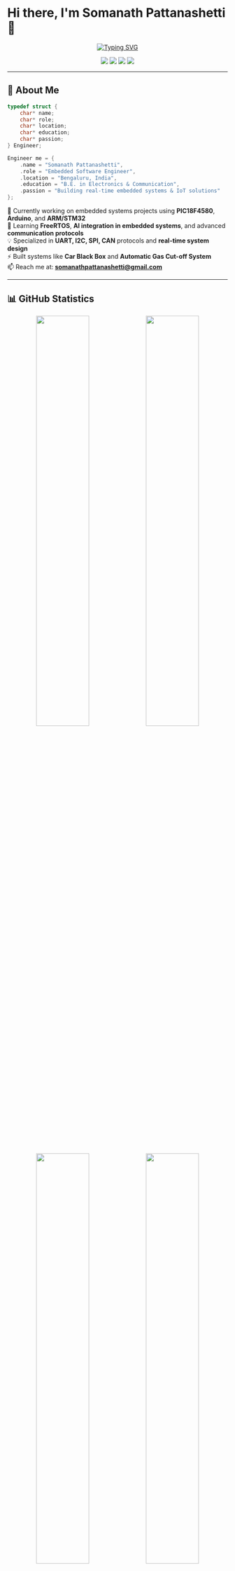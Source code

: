 # Hi there, I'm Somanath Pattanashetti 👋

<div align="center">
  
[![Typing SVG](https://readme-typing-svg.demolab.com?font=Fira+Code&weight=600&size=28&duration=3000&pause=1000&color=2F81F7&center=true&vCenter=true&width=600&lines=Embedded+Systems+Engineer;Microcontroller+Enthusiast;IoT+%26+Real-Time+Systems+Developer;Problem+Solver+%7C+Code+Creator)](https://git.io/typing-svg)

</div>

<p align="center">
  <a href="mailto:somanathpattanashetti@gmail.com"><img src="https://img.shields.io/badge/Email-D14836?style=for-the-badge&logo=gmail&logoColor=white"/></a>
  <a href="https://www.linkedin.com/in/somanathp"><img src="https://img.shields.io/badge/LinkedIn-0077B5?style=for-the-badge&logo=linkedin&logoColor=white"/></a>
  <a href="https://github.com/SomanathPattanashetti"><img src="https://img.shields.io/badge/GitHub-100000?style=for-the-badge&logo=github&logoColor=white"/></a>
  <a href="https://portfolio-ivy3.onrender.com/"><img src="https://img.shields.io/badge/Portfolio-FF5722?style=for-the-badge&logo=google-chrome&logoColor=white"/></a>
</p>

---

## 🚀 About Me

```c
typedef struct {
    char* name;
    char* role;
    char* location;
    char* education;
    char* passion;
} Engineer;

Engineer me = {
    .name = "Somanath Pattanashetti",
    .role = "Embedded Software Engineer",
    .location = "Bengaluru, India",
    .education = "B.E. in Electronics & Communication",
    .passion = "Building real-time embedded systems & IoT solutions"
};
```

🔭 Currently working on embedded systems projects using **PIC18F4580**, **Arduino**, and **ARM/STM32**  
🌱 Learning **FreeRTOS**, **AI integration in embedded systems**, and advanced **communication protocols**  
💡 Specialized in **UART, I2C, SPI, CAN** protocols and **real-time system design**  
⚡ Built systems like **Car Black Box** and **Automatic Gas Cut-off System**  
📫 Reach me at: **somanathpattanashetti@gmail.com**

---

## 📊 GitHub Statistics

<div align="center">
  
<img width="49%" src="https://github-readme-stats.vercel.app/api?username=SomanathPattanashetti&show_icons=true&theme=tokyonight&hide_border=true&count_private=true" />
<img width="49%" src="https://github-readme-streak-stats.herokuapp.com/?user=SomanathPattanashetti&theme=tokyonight&hide_border=true" />

</div>

<div align="center">
  
<img width="49%" src="https://github-readme-stats.vercel.app/api/top-langs/?username=SomanathPattanashetti&layout=compact&theme=tokyonight&hide_border=true&langs_count=8" />
<img width="49%" src="https://github-readme-activity-graph.vercel.app/graph?username=SomanathPattanashetti&theme=tokyo-night&hide_border=true&area=true" />

</div>

---

## 🏆 GitHub Trophies

<div align="center">
  
[![trophy](https://github-profile-trophy.vercel.app/?username=SomanathPattanashetti&theme=tokyonight&no-frame=true&no-bg=false&margin-w=4&column=7)](https://github.com/ryo-ma/github-profile-trophy)

</div>

---

## 💻 Tech Stack

### Languages
![C](https://img.shields.io/badge/C-00599C?style=for-the-badge&logo=c&logoColor=white)
![C++](https://img.shields.io/badge/C++-00599C?style=for-the-badge&logo=cplusplus&logoColor=white)
![Embedded C](https://img.shields.io/badge/Embedded_C-03599C?style=for-the-badge&logo=c&logoColor=white)
![Python](https://img.shields.io/badge/Python-3776AB?style=for-the-badge&logo=python&logoColor=white)
![JavaScript](https://img.shields.io/badge/JavaScript-F7DF1E?style=for-the-badge&logo=javascript&logoColor=black)

### Embedded Systems & Microcontrollers
![PIC](https://img.shields.io/badge/PIC18F4580-FF6600?style=for-the-badge&logo=microchip&logoColor=white)
![Arduino](https://img.shields.io/badge/Arduino-00979D?style=for-the-badge&logo=Arduino&logoColor=white)
![ARM](https://img.shields.io/badge/ARM-0091BD?style=for-the-badge&logo=arm&logoColor=white)
![STM32](https://img.shields.io/badge/STM32-03234B?style=for-the-badge&logo=stmicroelectronics&logoColor=white)

### Protocols & Communication
![UART](https://img.shields.io/badge/UART-4285F4?style=for-the-badge)
![I2C](https://img.shields.io/badge/I2C-34A853?style=for-the-badge)
![SPI](https://img.shields.io/badge/SPI-FBBC04?style=for-the-badge)
![CAN](https://img.shields.io/badge/CAN-EA4335?style=for-the-badge)

### RTOS & Real-Time Systems
![FreeRTOS](https://img.shields.io/badge/FreeRTOS-00A98F?style=for-the-badge&logo=freertos&logoColor=white)

### Web Development
![Django](https://img.shields.io/badge/Django-092E20?style=for-the-badge&logo=django&logoColor=white)
![HTML5](https://img.shields.io/badge/HTML5-E34F26?style=for-the-badge&logo=html5&logoColor=white)
![CSS3](https://img.shields.io/badge/CSS3-1572B6?style=for-the-badge&logo=css3&logoColor=white)
![Bootstrap](https://img.shields.io/badge/Bootstrap-7952B3?style=for-the-badge&logo=bootstrap&logoColor=white)

### Tools & IDEs
![MPLAB](https://img.shields.io/badge/MPLAB_X-DD0031?style=for-the-badge&logo=microchip&logoColor=white)
![VS Code](https://img.shields.io/badge/VS_Code-007ACC?style=for-the-badge&logo=visual-studio-code&logoColor=white)
![Git](https://img.shields.io/badge/Git-F05032?style=for-the-badge&logo=git&logoColor=white)
![Linux](https://img.shields.io/badge/Linux-FCC624?style=for-the-badge&logo=linux&logoColor=black)

---

## 🔥 Featured Projects

<div align="center">

<a href="https://github.com/SomanathPattanashetti">
  <img align="center" src="https://github-readme-stats.vercel.app/api/pin/?username=SomanathPattanashetti&repo=Car-Black-Box&theme=tokyonight&hide_border=true" />
</a>

<a href="https://github.com/SomanathPattanashetti">
  <img align="center" src="https://github-readme-stats.vercel.app/api/pin/?username=SomanathPattanashetti&repo=Automatic-Gas-Cutoff&theme=tokyonight&hide_border=true" />
</a>

</div>

### 🚗 Car Black Box System
- Built a vehicle event recorder logging 50+ driving events into EEPROM
- Integrated CLCD dashboard and ADC-based speedometer
- Reduced event logging delay by ~25% through optimized interrupt handling
- **Tech:** Embedded C, PIC18F4580, EEPROM, CLCD, ADC

### 🔥 Automatic Gas Cut-off System
- Designed gas-leak detection system with 3-second automatic shutoff
- Achieved ~95% accuracy in safety tests
- Integrated MQ-series sensor with fail-safe handling
- **Tech:** Embedded C, Arduino UNO R3, MQ Gas Sensor

### 🖼️ Image Steganography
- Implemented LSB encoding for hiding text in BMP images
- Preserved image quality while ensuring data security
- **Tech:** C, Bitwise Operations, File Handling

### 🐍 Snake Game
- Console-based game with real-time keyboard input
- Used UNIX terminal manipulation for smooth gameplay
- **Tech:** C, Terminal I/O, Non-blocking Input

---

## 📈 Contribution Activity

<div align="center">
  
![Snake animation](https://github.com/SomanathPattanashetti/SomanathPattanashetti/blob/output/github-contribution-grid-snake-dark.svg)

</div>

---

## 🎯 Current Focus

```python
current_focus = {
    "Learning": ["FreeRTOS Advanced Concepts", "STM32 Development", "AI in Embedded Systems"],
    "Building": ["IoT Projects", "RTOS Applications", "Communication Protocol Drivers"],
    "Exploring": ["Computer Vision", "Edge AI", "Wireless Communication"],
    "Goal": "Contribute to scalable embedded and AI-integrated solutions"
}
```

---

## 📫 Let's Connect!

<div align="center">
  
💼 Open to opportunities in **Embedded Systems Engineering**  
🤝 Looking to collaborate on **IoT & Real-Time Systems Projects**  
📧 **somanathpattanashetti@gmail.com**  
🔗 **[LinkedIn](https://www.linkedin.com/in/somanathp)** | **[Portfolio](https://portfolio-ivy3.onrender.com/)**

</div>

---

<div align="center">
  
### 💡 "Code is like humor. When you have to explain it, it's bad." – Cory House

![Visitor Count](https://profile-counter.glitch.me/SomanathPattanashetti/count.svg)

**Thanks for visiting! ⭐ Star my repositories if you find them interesting!**

</div>
